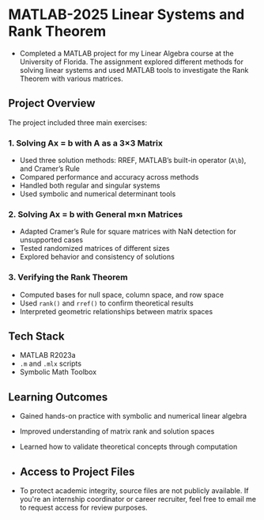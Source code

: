 # MATLAB-2025 Linear Systems and Rank Theorem

- Completed a MATLAB project for my Linear Algebra course at the University of Florida. The assignment explored different methods for solving linear systems and used MATLAB tools to investigate the Rank Theorem with various matrices.

## Project Overview

The project included three main exercises:

### 1. Solving Ax = b with A as a 3×3 Matrix
- Used three solution methods: RREF, MATLAB’s built-in operator (`A\b`), and Cramer’s Rule
- Compared performance and accuracy across methods
- Handled both regular and singular systems
- Used symbolic and numerical determinant tools

### 2. Solving Ax = b with General m×n Matrices
- Adapted Cramer’s Rule for square matrices with NaN detection for unsupported cases
- Tested randomized matrices of different sizes
- Explored behavior and consistency of solutions

### 3. Verifying the Rank Theorem
- Computed bases for null space, column space, and row space
- Used `rank()` and `rref()` to confirm theoretical results
- Interpreted geometric relationships between matrix spaces

## Tech Stack
- MATLAB R2023a
- `.m` and `.mlx` scripts
- Symbolic Math Toolbox

## Learning Outcomes
- Gained hands-on practice with symbolic and numerical linear algebra
- Improved understanding of matrix rank and solution spaces
- Learned how to validate theoretical concepts through computation

- ## Access to Project Files

- To protect academic integrity, source files are not publicly available. If you're an internship coordinator or career recruiter, feel free to email me to request access for review purposes.
